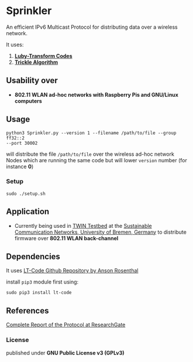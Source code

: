 # Sprinkler

An efficient IPv6 Multicast Protocol for distributing data over a wireless network.

It uses:

1. [__Luby-Transform Codes__](https://en.wikipedia.org/wiki/Luby_transform_code)
2. [__Trickle Algorithm__](https://tools.ietf.org/html/rfc6206)

## Usability over

* __802.11 WLAN ad-hoc networks with Raspberry Pis and GNU/Linux computers__

## Usage

    python3 Sprinkler.py --version 1 --filename /path/to/file --group ff32::2
    --port 30002

will distribute the file `/path/to/file` over the wireless ad-hoc network Nodes
which are running the same code but will lower `version` number (for instance __0__)

### Setup

    sudo ./setup.sh

## Application

* Currently being used in [TWIN Testbed](https://github.com/ComNets-Bremen/TWIN) at the [Sustainable Communication Networks, University of Bremen, Germany](http://comnets.uni-bremen.de) to distribute firmware over __802.11 WLAN back-channel__

## Dependencies

It uses [LT-Code Github Repository by Anson Rosenthal](https://github.com/anrosent/lt-code)

install `pip3` module first using:

    sudo pip3 install lt-code

## References

[Complete Report of the Protocol at ResearchGate](http://dx.doi.org/10.13140/RG.2.2.32561.99687)

### License

published under __GNU Public License v3 (GPLv3)__
